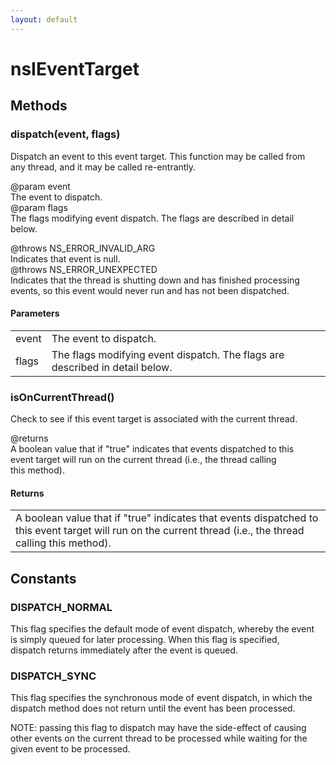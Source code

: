 ```yaml
---
layout: default
---
```


# nsIEventTarget #

## Methods ##

### dispatch(event, flags) ###
  
Dispatch an event to this event target.  This function may be called from  
any thread, and it may be called re-entrantly.  
  
@param event  
  The event to dispatch.  
@param flags  
  The flags modifying event dispatch.  The flags are described in detail  
  below.  
  
@throws NS_ERROR_INVALID_ARG  
  Indicates that event is null.  
@throws NS_ERROR_UNEXPECTED  
  Indicates that the thread is shutting down and has finished processing  
events, so this event would never run and has not been dispatched.   
  

#### Parameters ####

<table>

<tr>
<td>event</td>
<td>  The event to dispatch.  
</td>
</tr>

<tr>
<td>flags</td>
<td>  The flags modifying event dispatch.  The flags are described in detail  
  below.  
</td>
</tr>

</table>

### isOnCurrentThread() ###
  
Check to see if this event target is associated with the current thread.  
  
@returns  
  A boolean value that if "true" indicates that events dispatched to this  
  event target will run on the current thread (i.e., the thread calling  
  this method).  
  

#### Returns ####

<table>

<tr>
<td>  A boolean value that if "true" indicates that events dispatched to this  
  event target will run on the current thread (i.e., the thread calling  
  this method).  
</td>
</tr>

</table>

## Constants ##

### DISPATCH_NORMAL ###
  
This flag specifies the default mode of event dispatch, whereby the event  
is simply queued for later processing.  When this flag is specified,  
dispatch returns immediately after the event is queued.  
  

### DISPATCH_SYNC ###
  
This flag specifies the synchronous mode of event dispatch, in which the  
dispatch method does not return until the event has been processed.  
  
NOTE: passing this flag to dispatch may have the side-effect of causing  
other events on the current thread to be processed while waiting for the  
given event to be processed.  
  
